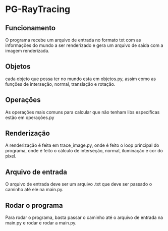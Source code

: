 # PG-RayTracing

## Funcionamento

O programa recebe um arquivo de entrada no formato txt
com as informações do mundo a ser renderizado e gera um arquivo de saída com a imagem renderizada.

## Objetos
cada objeto que possa ter no mundo esta em objetos.py, assim como as funções de interseção, normal, translação e rotação.

## Operações
As operações mais comuns para calcular que não tenham libs específicas estão em operações.py

## Renderização
A renderização é feita em trace_image.py, onde é feito o loop principal do programa, onde é feito o cálculo de interseção, normal, iluminação e cor do pixel.

## Arquivo de entrada
O arquivo de entrada deve ser um arquivo .txt que deve ser passado o caminho até ele na main.py.

## Rodar o programa
Para rodar o programa, basta passar o caminho até o arquivo de entrada na main.py e rodar e rodar a main.py.

